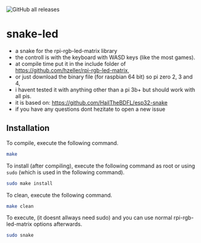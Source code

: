 ![GitHub all releases](https://img.shields.io/github/downloads/hannescam/snake-led/total)
# snake-led
- a snake for the rpi-rgb-led-matrix library
- the controll is with the keyboard with WASD keys (like the most games).
- at compile time put it in the include folder of https://github.com/hzeller/rpi-rgb-led-matrix,
- or just download the binary file (for raspbian 64 bit) so pi zero 2, 3 and 4,
- i havent tested it with anything other than a pi 3b+ but should work with all pis.
- it is based on: https://github.com/HailTheBDFL/esp32-snake
- if you have any questions dont hezitate to open a new issue
## Installation
To compile, execute the following command.

```bash
make
```
To install (after compiling), execute the following command as root or using `sudo` (which is used in the following command).

```bash
sudo make install
```
To clean, execute the following command.

```bash
make clean
```
To execute, (it doesnt allways need sudo) and you can use normal rpi-rgb-led-matrix options afterwards.

```bash
sudo snake
```
